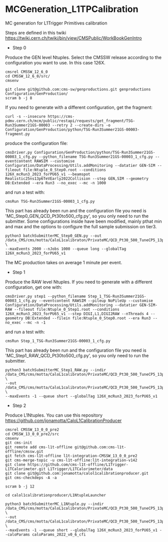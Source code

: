 # MCGeneration_L1TPCalibration
MC generation for L1Trigger Primitives calibration

Steps are defined in this twiki
https://twiki.cern.ch/twiki/bin/view/CMSPublic/WorkBookGenIntro

- Step 0

Produce the GEN level Ntuples.
Select the CMSSW release according to the configuration you want to use. In this case 126X.

    cmsrel CMSSW_12_6_0
    cd CMSSW_12_6_0/src/
    cmsenv

    git clone git@github.com:cms-sw/genproductions.git genproductions Configuration/GenProduction/
    scram b -j 8

If you need to generate with a different configuration, get the fragment:

    curl -s --insecure https://cms-pdmv.cern.ch/mcm/public/restapi/requests/get_fragment/TSG-Run3Summer21GS-00003 --retry 2 --create-dirs -o Configuration/GenProduction/python/TSG-Run3Summer21GS-00003-fragment.py

produce the configuration file:

    cmsDriver.py Configuration/GenProduction/python/TSG-Run3Summer21GS-00003_1_cfg.py --python_filename TSG-Run3Summer21GS-00003_1_cfg.py --eventcontent RAWSIM --customise Configuration/DataProcessing/Utils.addMonitoring --datatier GEN-SIM --fileout file:Ntuple_0_Step0.root --conditions 126X_mcRun3_2023_forPU65_v1 --beamspot Realistic25ns13p6TeVEarly2022Collision --step GEN,SIM --geometry DB:Extended --era Run3 --no_exec --mc -n 1000

and run a test with:


    cmsRun TSG-Run3Summer21GS-00003_1_cfg.py

This part has already been run and the configuration file you need is 'MC_Step0_GEN_QCD_Pt30to500_cfg.py', so you only need to run the submitter.
Some configurations inside have been modified, mainly pthat min and max and the options to configure the full sample submission on tier3.

    python3 batchSubmitterMC_Step0_GEN.py --out /data_CMS/cms/motta/CaloL1calibraton/PrivateMC/QCD_Pt30_500_TuneCP5_13p6TeV/GEN \
    --maxEvents 2000 --nJobs 1000 --queue long --globalTag 126X_mcRun3_2023_forPU65_v1

The MC production takes on average 1 minute per event.

- Step 1

Produce the RAW level Ntuples.
If you need to generate with a different configuration, get one with:

    cmsDriver.py step1 --python_filename Step_1_TSG-Run3Summer21GS-00003_1_cfg.py --eventcontent RAWSIM --pileup NoPileUp --customise Configuration/DataProcessing/Utils.addMonitoring --datatier GEN-SIM-RAW --fileout file:Ntuple_0_Step1.root --conditions 126X_mcRun3_2023_forPU65_v1 --step DIGI,L1,DIGI2RAW --nThreads 4 --geometry DB:Extended --filein file:Ntuple_0_Step0.root --era Run3 --no_exec --mc -n -1

and run a test with:

    cmsRun Step_1_TSG-Run3Summer21GS-00003_1_cfg.py

This part has already been run and the configuration file you need is 'MC_Step1_RAW_QCD_Pt30to500_cfg.py', so you only need to run the submitter.

    python3 batchSubmitterMC_Step1_RAW.py --indir /data_CMS/cms/motta/CaloL1calibraton/PrivateMC/QCD_Pt30_500_TuneCP5_13p6TeV/GEN \
    --out /data_CMS/cms/motta/CaloL1calibraton/PrivateMC/QCD_Pt30_500_TuneCP5_13p6TeV/RAW \
    --maxEvents -1 --queue short --globalTag 126X_mcRun3_2023_forPU65_v1

- Step 2

Produce L1Ntuples.
You can use this repository https://github.com/jonamotta/CaloL1CalibrationProducer

    cmsrel CMSSW_13_0_0_pre2
    cd CMSSW_13_0_0_pre2/src
    cmsenv
    git cms-init
    git remote add cms-l1t-offline git@github.com:cms-l1t-offline/cmssw.git
    git fetch cms-l1t-offline l1t-integration-CMSSW_13_0_0_pre2
    git cms-merge-topic -u cms-l1t-offline:l1t-integration-v142
    git clone https://github.com/cms-l1t-offline/L1Trigger-L1TCalorimeter.git L1Trigger/L1TCalorimeter/data
    git clone git@github.com:jonamotta/calol1calibrationproducer.git
    git cms-checkdeps -A -a

    scram b -j 12

    cd calol1calibrationproducer/L1NtupleLauncher

    python3 batchSubmitterMC_L1Ntuple.py --indir /data_CMS/cms/motta/CaloL1calibraton/PrivateMC/QCD_Pt30_500_TuneCP5_13p6TeV/RAW \
    --out /data_CMS/cms/motta/CaloL1calibraton/PrivateMC/QCD_Pt30_500_TuneCP5_13p6TeV/L1Ntuples \
    --maxEvents -1 --queue short --globalTag 126X_mcRun3_2023_forPU65_v1 --caloParams caloParams_2022_v0_6_cfi


